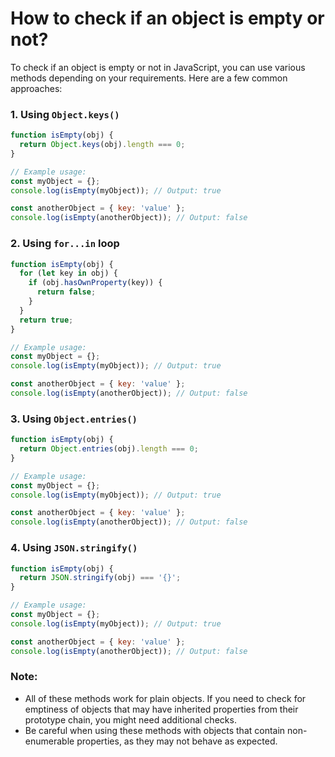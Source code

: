 # How to check if an object is empty or not?

To check if an object is empty or not in JavaScript, you can use various methods depending on your requirements. Here are a few common approaches:

### 1. Using `Object.keys()`

```javascript
function isEmpty(obj) {
  return Object.keys(obj).length === 0;
}

// Example usage:
const myObject = {};
console.log(isEmpty(myObject)); // Output: true

const anotherObject = { key: 'value' };
console.log(isEmpty(anotherObject)); // Output: false
```

### 2. Using `for...in` loop

```javascript
function isEmpty(obj) {
  for (let key in obj) {
    if (obj.hasOwnProperty(key)) {
      return false;
    }
  }
  return true;
}

// Example usage:
const myObject = {};
console.log(isEmpty(myObject)); // Output: true

const anotherObject = { key: 'value' };
console.log(isEmpty(anotherObject)); // Output: false
```

### 3. Using `Object.entries()`

```javascript
function isEmpty(obj) {
  return Object.entries(obj).length === 0;
}

// Example usage:
const myObject = {};
console.log(isEmpty(myObject)); // Output: true

const anotherObject = { key: 'value' };
console.log(isEmpty(anotherObject)); // Output: false
```

### 4. Using `JSON.stringify()`

```javascript
function isEmpty(obj) {
  return JSON.stringify(obj) === '{}';
}

// Example usage:
const myObject = {};
console.log(isEmpty(myObject)); // Output: true

const anotherObject = { key: 'value' };
console.log(isEmpty(anotherObject)); // Output: false
```

### Note:

- All of these methods work for plain objects. If you need to check for emptiness of objects that may have inherited properties from their prototype chain, you might need additional checks.
- Be careful when using these methods with objects that contain non-enumerable properties, as they may not behave as expected.